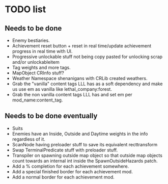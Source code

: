 # TODO list

## Needs to be done

- Enemy bestiaries.
- Achievement reset button + reset in real time/update achievement progress in real time with UI.
- Progressive unlockable stuff not being copy pasted for unlocking scrap and/or unlockableitem
- Tag weights and more tags.
- MapObject CRInfo stuff?
- Weather Namespace shenanigans with CRLib created weathers.
- Grab the "vanilla" content tags LLL has as a soft dependency and make us use em as vanilla like lethal_company:forest.
- Grab the non vanilla content tags LLL has and set em per mod_name:content_tag.

## Needs to be done eventually

- Suits
- Enemies have an Inside, Outside and Daytime weights in the info regardless of it.
- ScanNode having preloader stuff to save its equivalent recttransform
- Swap TerminalPredicate stuff with preloader stuff.
- Transpiler on spawning outside map object so that outside map objects count towards an internal int inside the SpawnOutsideHazards patch.
- Add a % completion for each achievement somewhere.
- Add a special finished border for each achievement mod.
- Add a normal border for each achievement mod.
